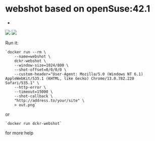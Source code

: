 # webshot based on openSuse:42.1
-
[![](https://images.microbadger.com/badges/image/webdeskltd/webshot.svg)](https://microbadger.com/images/webdeskltd/webshot "Get your own image badge on microbadger.com") [![](https://images.microbadger.com/badges/version/webdeskltd/webshot.svg)](https://microbadger.com/images/webdeskltd/webshot "Get your own version badge on microbadger.com")

Run it:

	`docker run --rm \
		--name=webshot \
		dckr-webshot \
		--window-size=1024/800 \
		--shot-offset=0/0/0/0 \
		--custom-header="User-Agent: Mozilla/5.0 (Windows NT 6.1) AppleWebKit/535.1 (KHTML, like Gecko) Chrome/13.0.782.220 Safari/535.1" \
		--http-error \
		--timeout=15000 \
		--shot-callback \
		"http://address.to/your/site" \
		> out.png`

or

	`docker run dckr-webshot`

for more help
